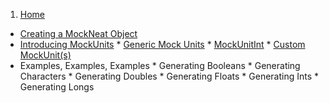 1. [Home](https://github.com/nomemory/mockneat/wiki)
* [Creating a MockNeat Object](https://github.com/nomemory/mockneat/wiki/Creating--a-MockNeat-object)
* [Introducing MockUnits](https://github.com/nomemory/mockneat/wiki/mockunits)
      * [Generic Mock Units](https://github.com/nomemory/mockneat/wiki/Generic-Mock-Units)
      * [MockUnitInt](https://github.com/nomemory/mockneat/wiki/mock-unit-int)
      * [Custom MockUnit(s)](https://github.com/nomemory/mockneat/wiki/Custom-MockUnit(s))
* Examples, Examples, Examples
      * Generating Booleans 
      * Generating Characters
      * Generating Doubles
      * Generating Floats
      * Generating Ints 
      * Generating Longs